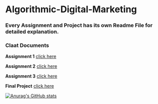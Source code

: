 # Algorithmic-Digital-Marketing

### Every Assignment and Project has its own Readme File for detailed explanation.

### Claat Documents

**Assignment 1** [click here](https://codelabs-preview.appspot.com/?file_id=1XP5C_Dyq4n5XjUmAIwF9UN8vX6FeirDn2tEzlPGS0tI/edit?usp=sharing)


**Assignment 2** [click here](https://codelabs-preview.appspot.com/?file_id=1w6cRM7R4vR45zwsY5jq2GiY2LWJSNCDkoq2zAToK6GA/edit#0)


**Assignment 3** [click here](https://codelabs-preview.appspot.com/?file_id=1FtH6NZWavwhMyeGttyGZ0Q3aVrlgi8FrrKnPgXnAEfQ/edit#0)


**Final Project** [click here](https://codelabs-preview.appspot.com/?file_id=1wwoLIavhAn-CVJkaIrQI8Lx4-xSZeWoGJ2dCHv4-aTQ/edit#4)


[![Anurag's GitHub stats](https://github-readme-stats.vercel.app/api?username=Prathamesh-Verlekar)](https://github.com/anuraghazra/github-readme-stats)


